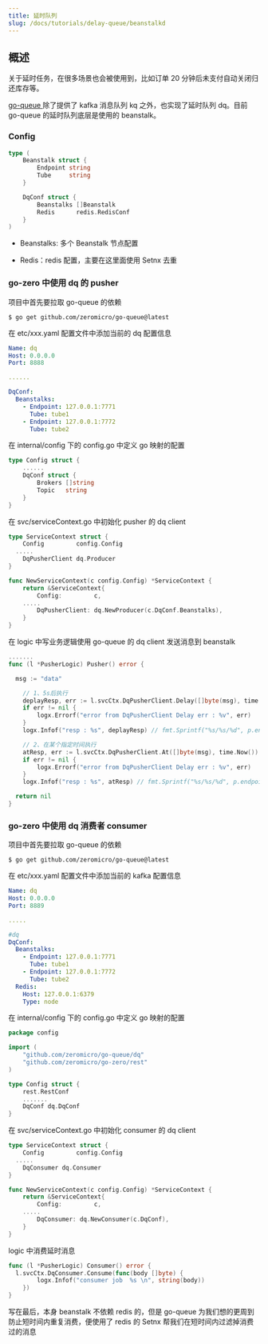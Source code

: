 ```yaml
---
title: 延时队列 
slug: /docs/tutorials/delay-queue/beanstalkd
---
```


## 概述

关于延时任务，在很多场景也会被使用到，比如订单 20 分钟后未支付自动关闭归还库存等。

<a href="https://github.com/zeromicro/go-queue" target="_blank"> go-queue </a> 除了提供了 kafka 消息队列 kq 之外，也实现了延时队列 dq。目前 go-queue 的延时队列底层是使用的 beanstalk。

### Config

```go
type (
    Beanstalk struct {
        Endpoint string
        Tube     string
    }

    DqConf struct {
        Beanstalks []Beanstalk
        Redis      redis.RedisConf
    }
)
```

- Beanstalks: 多个 Beanstalk 节点配置

- Redis：redis 配置，主要在这里面使用 Setnx 去重

### go-zero 中使用 dq 的 pusher

项目中首先要拉取 go-queue 的依赖

```shell
$ go get github.com/zeromicro/go-queue@latest
```

在 etc/xxx.yaml 配置文件中添加当前的 dq 配置信息

```yaml
Name: dq
Host: 0.0.0.0
Port: 8888

......

DqConf:
  Beanstalks:
    - Endpoint: 127.0.0.1:7771
      Tube: tube1
    - Endpoint: 127.0.0.1:7772
      Tube: tube2
```

在 internal/config 下的 config.go 中定义 go 映射的配置

```go
type Config struct {
    ......
    DqConf struct {
        Brokers []string
        Topic   string
    }
}
```

在 svc/serviceContext.go 中初始化 pusher 的 dq client

```go
type ServiceContext struct {
    Config         config.Config
  .....
    DqPusherClient dq.Producer
}

func NewServiceContext(c config.Config) *ServiceContext {
    return &ServiceContext{
        Config:         c,
    .....
        DqPusherClient: dq.NewProducer(c.DqConf.Beanstalks),
    }
}
```

在 logic 中写业务逻辑使用 go-queue 的 dq client 发送消息到 beanstalk

```go
.......
func (l *PusherLogic) Pusher() error {

  msg := "data"

    // 1、5s后执行
    deplayResp, err := l.svcCtx.DqPusherClient.Delay([]byte(msg), time.Second*5)
    if err != nil {
        logx.Errorf("error from DqPusherClient Delay err : %v", err)
    }
    logx.Infof("resp : %s", deplayResp) // fmt.Sprintf("%s/%s/%d", p.endpoint, p.tube, id)

    // 2、在某个指定时间执行
    atResp, err := l.svcCtx.DqPusherClient.At([]byte(msg), time.Now())
    if err != nil {
        logx.Errorf("error from DqPusherClient Delay err : %v", err)
    }
    logx.Infof("resp : %s", atResp) // fmt.Sprintf("%s/%s/%d", p.endpoint, p.tube, id)

  return nil
}
```

### go-zero 中使用 dq 消费者 consumer

项目中首先要拉取 go-queue 的依赖

```shell
$ go get github.com/zeromicro/go-queue@latest
```

在 etc/xxx.yaml 配置文件中添加当前的 kafka 配置信息

```yaml
Name: dq
Host: 0.0.0.0
Port: 8889

.....

#dq
DqConf:
  Beanstalks:
    - Endpoint: 127.0.0.1:7771
      Tube: tube1
    - Endpoint: 127.0.0.1:7772
      Tube: tube2
  Redis:
    Host: 127.0.0.1:6379
    Type: node
```

在 internal/config 下的 config.go 中定义 go 映射的配置

```go
package config

import (
    "github.com/zeromicro/go-queue/dq"
    "github.com/zeromicro/go-zero/rest"
)

type Config struct {
    rest.RestConf
    .......
    DqConf dq.DqConf
}
```

在 svc/serviceContext.go 中初始化 consumer 的 dq client

```go
type ServiceContext struct {
    Config         config.Config
  .....
    DqConsumer dq.Consumer
}

func NewServiceContext(c config.Config) *ServiceContext {
    return &ServiceContext{
        Config:         c,
    .....
        DqConsumer: dq.NewConsumer(c.DqConf),
    }
}
```

logic 中消费延时消息

```go
func (l *PusherLogic) Consumer() error {
  l.svcCtx.DqConsumer.Consume(func(body []byte) {
        logx.Infof("consumer job  %s \n", string(body))
    })
}
```

写在最后，本身 beanstalk 不依赖 redis 的，但是 go-queue 为我们想的更周到防止短时间内重复消费，便使用了 redis 的 Setnx 帮我们在短时间内过滤掉消费过的消息
